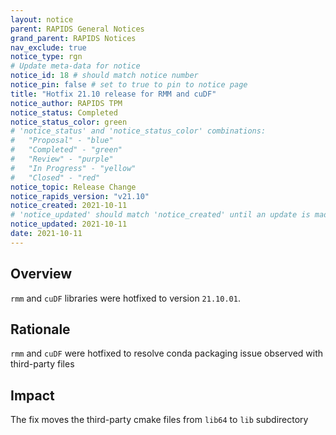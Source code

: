 ```yaml
---
layout: notice
parent: RAPIDS General Notices
grand_parent: RAPIDS Notices
nav_exclude: true
notice_type: rgn
# Update meta-data for notice
notice_id: 18 # should match notice number
notice_pin: false # set to true to pin to notice page
title: "Hotfix 21.10 release for RMM and cuDF"
notice_author: RAPIDS TPM
notice_status: Completed
notice_status_color: green
# 'notice_status' and 'notice_status_color' combinations:
#   "Proposal" - "blue"
#   "Completed" - "green"
#   "Review" - "purple"
#   "In Progress" - "yellow"
#   "Closed" - "red"
notice_topic: Release Change
notice_rapids_version: "v21.10"
notice_created: 2021-10-11
# 'notice_updated' should match 'notice_created' until an update is made
notice_updated: 2021-10-11
date: 2021-10-11
---
```


## Overview

`rmm` and `cuDF` libraries were hotfixed to version `21.10.01`.

## Rationale

`rmm` and `cuDF` were hotfixed to resolve conda packaging issue observed with third-party files

## Impact

The fix moves the third-party cmake files from `lib64` to `lib` subdirectory
